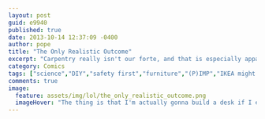 ```yaml
---
layout: post
guid: e9940
published: true
date: 2013-10-14 12:37:09 -0400
author: pope
title: "The Only Realistic Outcome"
excerpt: "Carpentry really isn't our forte, and that is especially apparent in this 66% true story about Scawt's recent move to a new apartment. "
category: Comics
tags: ["science","DIY","safety first","furniture","(P)IMP","IKEA might have been a better idea"]
comments: true 
image:
  feature: assets/img/lol/the_only_realistic_outcome.png
  imageHover: "The thing is that I'm actually gonna build a desk if I ever find a hardware store that has all the pieces I need at once. Or I was, but now I have a table. So fuck that."
---
```


